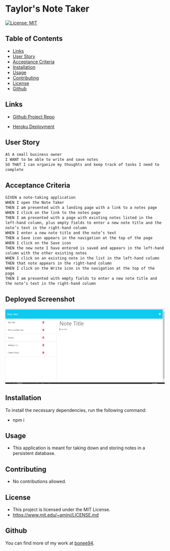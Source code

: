 # Taylor's Note Taker   

[![License: MIT](https://img.shields.io/badge/License-MIT-yellow.svg)](https://opensource.org/licenses/MIT)

## Table of Contents

- [Links](#links)
- [User Story](#user-story)
- [Acceptance Criteria](#acceptance-criteria)
- [Installation](#installation)
- [Usage](#usage)
- [Contributing](#contributing)
- [License](#license)
- [Github](#github)

## Links

- [Github Project Repo](https://github.com/Bonee94/Taylors-Note-Taker)

- [Heroku Deployment](https://mighty-shelf-09487.herokuapp.com/)

## User Story

```
AS A small business owner
I WANT to be able to write and save notes
SO THAT I can organize my thoughts and keep track of tasks I need to complete
```

## Acceptance Criteria

```
GIVEN a note-taking application
WHEN I open the Note Taker
THEN I am presented with a landing page with a link to a notes page
WHEN I click on the link to the notes page
THEN I am presented with a page with existing notes listed in the left-hand column, plus empty fields to enter a new note title and the note’s text in the right-hand column
WHEN I enter a new note title and the note’s text
THEN a Save icon appears in the navigation at the top of the page
WHEN I click on the Save icon
THEN the new note I have entered is saved and appears in the left-hand column with the other existing notes
WHEN I click on an existing note in the list in the left-hand column
THEN that note appears in the right-hand column
WHEN I click on the Write icon in the navigation at the top of the page
THEN I am presented with empty fields to enter a new note title and the note’s text in the right-hand column
```

## Deployed Screenshot
![](./img/Application_Screenshot.PNG)

## Installation

To install the necessary dependencies, run the following command:

- npm i

## Usage

- This application is meant for taking down and storing notes in a persistent database.

## Contributing

- No contributions allowed.

## License

- This project is licensed under the MIT License.
- https://www.mit.edu/~amini/LICENSE.md


## Github

You can find more of my work at [bonee94](https://github.com/bonee94).
